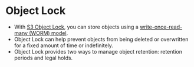 # Object Lock
- With [S3 Object Lock](https://docs.aws.amazon.com/AmazonS3/latest/userguide/object-lock.html), you can store objects using a [write-once-read-many (WORM) model](../../../1_HLDDesignComponents/0_SystemGlossaries/Database/AppendOnlyDataStructure.md).
- Object Lock can help prevent objects from being deleted or overwritten for a fixed amount of time or indefinitely.
- Object Lock provides two ways to manage object retention: retention periods and legal holds.